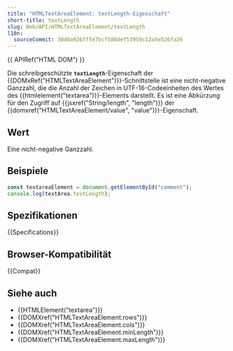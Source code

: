 ```yaml
---
title: "HTMLTextAreaElement: textLength-Eigenschaft"
short-title: textLength
slug: Web/API/HTMLTextAreaElement/textLength
l10n:
  sourceCommit: 30d0a926fffe7bcf586def53959c12a5e526fa26
---
```


{{ APIRef("HTML DOM") }}

Die schreibgeschützte **`textLength`**-Eigenschaft der {{DOMxRef("HTMLTextAreaElement")}}-Schnittstelle ist eine nicht-negative Ganzzahl, die die Anzahl der Zeichen in UTF-16-Codeeinheiten des Wertes des {{htmlelement("textarea")}}-Elements darstellt. Es ist eine Abkürzung für den Zugriff auf {{jsxref("String/length", "length")}} der {{domxref("HTMLTextAreaElement/value", "value")}}-Eigenschaft.

## Wert

Eine nicht-negative Ganzzahl.

## Beispiele

```js
const textareaElement = document.getElementById("comment");
console.log(textArea.textLength);
```

## Spezifikationen

{{Specifications}}

## Browser-Kompatibilität

{{Compat}}

## Siehe auch

- {{HTMLElement("textarea")}}
- {{DOMXref("HTMLTextAreaElement.rows")}}
- {{DOMXref("HTMLTextAreaElement.cols")}}
- {{DOMXref("HTMLTextAreaElement.minLength")}}
- {{DOMXref("HTMLTextAreaElement.maxLength")}}
